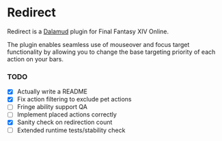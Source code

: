 # Redirect
 
Redirect is a [Dalamud](https://github.com/goatcorp/Dalamud) plugin for Final Fantasy XIV Online. 

The plugin enables seamless use of mouseover and focus target functionality by allowing you to change the base targeting priority of each action on your bars.

### TODO

- [x] Actually write a README
- [x] Fix action filtering to exclude pet actions
- [ ] Fringe ability support QA
- [ ] Implement placed actions correctly
- [x] Sanity check on redirection count
- [ ] Extended runtime tests/stability check
